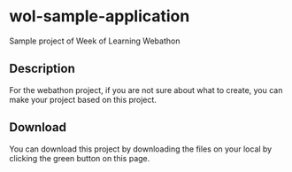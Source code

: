 # wol-sample-application

Sample project of Week of Learning Webathon

## Description

For the webathon project, if you are not sure about what to create, you can make your project based on this project.

## Download

You can download this project by downloading the files on your local by clicking the green button on this page.
